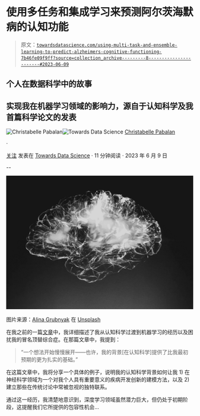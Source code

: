 # 使用多任务和集成学习来预测阿尔茨海默病的认知功能

> 原文：[`towardsdatascience.com/using-multi-task-and-ensemble-learning-to-predict-alzheimers-cognitive-functioning-7b46fe09f9ff?source=collection_archive---------8-----------------------#2023-06-09`](https://towardsdatascience.com/using-multi-task-and-ensemble-learning-to-predict-alzheimers-cognitive-functioning-7b46fe09f9ff?source=collection_archive---------8-----------------------#2023-06-09)

## 个人在数据科学中的故事

## 实现我在机器学习领域的影响力，源自于认知科学及我首篇科学论文的发表

[](https://medium.com/@christabellecp?source=post_page-----7b46fe09f9ff--------------------------------)![Christabelle Pabalan](https://medium.com/@christabellecp?source=post_page-----7b46fe09f9ff--------------------------------)[](https://towardsdatascience.com/?source=post_page-----7b46fe09f9ff--------------------------------)![Towards Data Science](https://towardsdatascience.com/?source=post_page-----7b46fe09f9ff--------------------------------) [Christabelle Pabalan](https://medium.com/@christabellecp?source=post_page-----7b46fe09f9ff--------------------------------)

·

[关注](https://medium.com/m/signin?actionUrl=https%3A%2F%2Fmedium.com%2F_%2Fsubscribe%2Fuser%2F4200eb8e8b26&operation=register&redirect=https%3A%2F%2Ftowardsdatascience.com%2Fusing-multi-task-and-ensemble-learning-to-predict-alzheimers-cognitive-functioning-7b46fe09f9ff&user=Christabelle+Pabalan&userId=4200eb8e8b26&source=post_page-4200eb8e8b26----7b46fe09f9ff---------------------post_header-----------) 发表在 [Towards Data Science](https://towardsdatascience.com/?source=post_page-----7b46fe09f9ff--------------------------------) · 11 分钟阅读 · 2023 年 6 月 9 日 [](https://medium.com/m/signin?actionUrl=https%3A%2F%2Fmedium.com%2F_%2Fvote%2Ftowards-data-science%2F7b46fe09f9ff&operation=register&redirect=https%3A%2F%2Ftowardsdatascience.com%2Fusing-multi-task-and-ensemble-learning-to-predict-alzheimers-cognitive-functioning-7b46fe09f9ff&user=Christabelle+Pabalan&userId=4200eb8e8b26&source=-----7b46fe09f9ff---------------------clap_footer-----------)

--

[](https://medium.com/m/signin?actionUrl=https%3A%2F%2Fmedium.com%2F_%2Fbookmark%2Fp%2F7b46fe09f9ff&operation=register&redirect=https%3A%2F%2Ftowardsdatascience.com%2Fusing-multi-task-and-ensemble-learning-to-predict-alzheimers-cognitive-functioning-7b46fe09f9ff&source=-----7b46fe09f9ff---------------------bookmark_footer-----------)![](img/ac01b69c80525d944023f859022ded19.png)

图片来源：[Alina Grubnyak](https://unsplash.com/it/@alinnnaaaa?utm_source=unsplash&utm_medium=referral&utm_content=creditCopyText) 在 [Unsplash](https://unsplash.com/s/photos/neuroscience?utm_source=unsplash&utm_medium=referral&utm_content=creditCopyText)

在我之前的一篇[文章](https://medium.com/towards-data-science/why-my-cognitive-science-degree-was-a-great-foundation-for-data-science-and-machine-learning-f5838b527d40)中，我详细描述了我从认知科学过渡到机器学习的经历以及困扰我的冒名顶替综合症。在那篇文章中，我提到：

> “一个想法开始慢慢展开——也许，我的背景[在认知科学]提供了比我最初预期的更为扎实的基础。”

在这篇文章中，我将分享一个具体的例子，说明我的认知科学背景如何让我 1) 在神经科学领域为一个对我个人具有重要意义的疾病开发创新的建模方法，以及 2) 建立那些在传统讨论中常被忽视的独特联系。

通过这一经历，我清楚地意识到，深度学习领域虽然潜力巨大，但仍处于初期阶段，这提醒我们它所提供的包容性机会…
